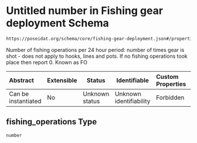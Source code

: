 # Untitled number in Fishing gear deployment Schema

```txt
https://poseidat.org/schema/core/fishing-gear-deployment.json#/properties/fishing_operations
```

Number of fishing operations per 24 hour period: number of times gear is shot - does not apply to hooks, lines and pots. If no fishing operations took place then report 0. Known as FO


| Abstract            | Extensible | Status         | Identifiable            | Custom Properties | Additional Properties | Access Restrictions | Defined In                                                                                         |
| :------------------ | ---------- | -------------- | ----------------------- | :---------------- | --------------------- | ------------------- | -------------------------------------------------------------------------------------------------- |
| Can be instantiated | No         | Unknown status | Unknown identifiability | Forbidden         | Allowed               | none                | [fishing-gear-deployment.json\*](schemas/core/fishing-gear-deployment.json "open original schema") |

## fishing_operations Type

`number`
